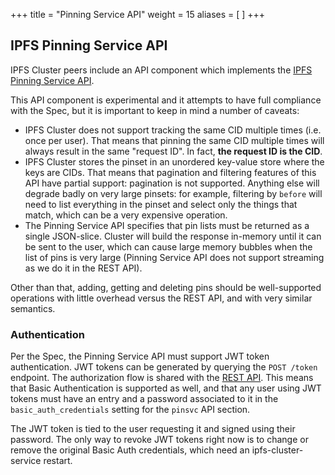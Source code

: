 +++
title = "Pinning Service API"
weight = 15
aliases = [
]
+++

## IPFS Pinning Service API

IPFS Cluster peers include an API component which implements the [IPFS Pinning Service API](https://ipfs.github.io/pinning-services-api-spec/).

This API component is experimental and it attempts to have full compliance with the Spec, but it is important to keep in mind a number of caveats:

* IPFS Cluster does not support tracking the same CID multiple times (i.e. once per user). That means that pinning the same CID multiple times will always result in the same "request ID". In fact, **the request ID is the CID**.
* IPFS Cluster stores the pinset in an unordered key-value store where the keys are CIDs. That means that pagination and filtering features of this API have partial support: pagination is not supported. Anything else will degrade badly on very large pinsets: for example, filtering by `before` will need to list everything in the pinset and select only the things that match, which can be a very expensive operation.
* The Pinning Service API specifies that pin lists must be returned as a single JSON-slice. Cluster will build the response in-memory until it can be sent to the user, which can cause large memory bubbles when the list of pins is very large (Pinning Service API does not support streaming as we do it in the REST API).

Other than that, adding, getting and deleting pins should be well-supported operations with little overhead versus the REST API, and with very similar semantics.

### Authentication

Per the Spec, the Pinning Service API must support JWT token authentication. JWT tokens can be generated by querying the `POST /token` endpoint. The authorization flow is shared with the [REST API](api). This means that Basic Authentication is supported as well, and that any user using JWT tokens must have an entry and a password associated to it in the `basic_auth_credentials` setting for the `pinsvc` API section.

The JWT token is tied to the user requesting it and signed using their password. The only way to revoke JWT tokens right now is to change or remove the original Basic Auth credentials, which need an ipfs-cluster-service restart.
